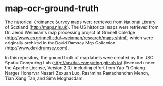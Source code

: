 # map-ocr-ground-truth
The historical Ordinance Survey maps were retrieved from National Library of Scotland (http://maps.nls.uk). The US historical maps were retrieved from Dr. Jerod Weinman's map processing project at Grinnell Coledge (http://www.cs.grinnell.edu/~weinman/research/maps.shtml), which were originally archived in the David Rumsey Map Collection (http://www.davidrumsey.com).

In this repository, the ground truth of map labels were created by the USC Spatial Computing Lab (http://spatial-computing.github.io) (licensed under the Apache License, Version 2.0), including effort from Yao-Yi Chiang, Narges Honarvar Nazari, Zexuan Luo, Rashmina Ramachandran Menon, Tian Xiang Tan, and Sima Moghaddam. 
